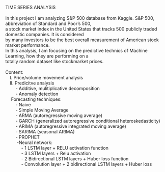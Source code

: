 TIME SERIES ANALYSIS<br>
<br>
In this project I am analyzing S&P 500 database from Kaggle. S&P 500, abbreviation of Standard and Poor’s 500,<br>
a stock market index in the United States that tracks 500 publicly traded domestic companies. It is considered <br>
by many investors to be the best overall measurement of American stock market performance.<br> 
In this analysis, I am focusing on the predictive technics of Machine Learning, how they are performing on a <br>
totally random dataset like stockmarket prices.<br>
<br>
Content:</br>
&emsp;I. Price/volume movement analysis</br>
&emsp;II. Predicitve analysis</br>
&emsp;&emsp;    - Additive, mulitiplicative decomposition</br>
&emsp;&emsp;    - Anomaly detection</br>
 &emsp;   Forecasting techniques:</br>
&emsp;&emsp;    - Naive</br>
&emsp;&emsp;    - Simple Moving Average</br>
&emsp;&emsp;    - ARMA (autoregressive moving average)</br>
 &emsp;&emsp;   - GARCH (generalized autoregressive conditional heteroskedasticity)</br>
  &emsp;&emsp;  - ARIMA (autoregressive integrated moving average)</br>
  &emsp;&emsp;  - SARIMA (seasonal ARIMA)</br>
 &emsp;&emsp;   - PROPHET</br>
 &emsp; &emsp;  -Neural network:</br>
 &emsp; &emsp;&emsp;      - 1 LSTM layer + RELU activation function</br>
&emsp; &emsp;&emsp;       - 3 LSTM layers + Relu activation</br>
&emsp; &emsp;&emsp;       - 2 Bidirectional LSTM layers + Huber loss function</br>
&emsp; &emsp;&emsp;       - Convolution layer + 2 bidirectional LSTM layers + Huber loss</br>
       
        
